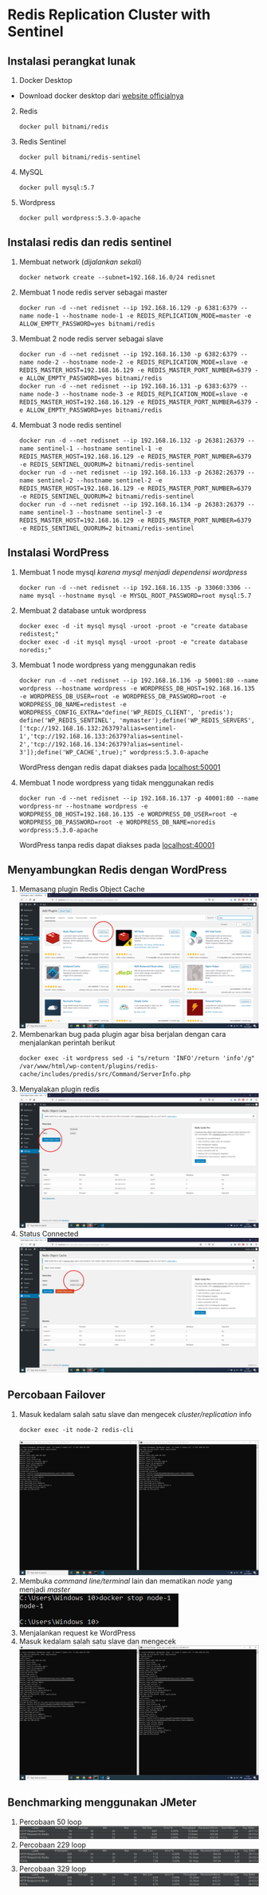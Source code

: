 # Redis Replication Cluster with Sentinel

## Instalasi perangkat lunak

1. Docker Desktop
- Download docker desktop dari [website officialnya](https://www.docker.com/)
2. Redis
    ```
    docker pull bitnami/redis
    ```
3. Redis Sentinel
    ```
    docker pull bitnami/redis-sentinel
    ```
4. MySQL
    ```
    docker pull mysql:5.7 
    ```
5. Wordpress
    ```
    docker pull wordpress:5.3.0-apache
    ```

## Instalasi redis dan redis sentinel
1. Membuat network (*dijalankan sekali*)
    ```
    docker network create --subnet=192.168.16.0/24 redisnet
    ```
2. Membuat 1 node redis server sebagai master
    ```
    docker run -d --net redisnet --ip 192.168.16.129 -p 6381:6379 --name node-1 --hostname node-1 -e REDIS_REPLICATION_MODE=master -e ALLOW_EMPTY_PASSWORD=yes bitnami/redis
    ```
3. Membuat 2 node redis server sebagai slave
    ```
    docker run -d --net redisnet --ip 192.168.16.130 -p 6382:6379 --name node-2 --hostname node-2 -e REDIS_REPLICATION_MODE=slave -e REDIS_MASTER_HOST=192.168.16.129 -e REDIS_MASTER_PORT_NUMBER=6379 -e ALLOW_EMPTY_PASSWORD=yes bitnami/redis
    docker run -d --net redisnet --ip 192.168.16.131 -p 6383:6379 --name node-3 --hostname node-3 -e REDIS_REPLICATION_MODE=slave -e REDIS_MASTER_HOST=192.168.16.129 -e REDIS_MASTER_PORT_NUMBER=6379 -e ALLOW_EMPTY_PASSWORD=yes bitnami/redis
    ```
4. Membuat 3 node redis sentinel
    ```
    docker run -d --net redisnet --ip 192.168.16.132 -p 26381:26379 --name sentinel-1 --hostname sentinel-1 -e REDIS_MASTER_HOST=192.168.16.129 -e REDIS_MASTER_PORT_NUMBER=6379  -e REDIS_SENTINEL_QUORUM=2 bitnami/redis-sentinel
    docker run -d --net redisnet --ip 192.168.16.133 -p 26382:26379 --name sentinel-2 --hostname sentinel-2 -e REDIS_MASTER_HOST=192.168.16.129 -e REDIS_MASTER_PORT_NUMBER=6379  -e REDIS_SENTINEL_QUORUM=2 bitnami/redis-sentinel
    docker run -d --net redisnet --ip 192.168.16.134 -p 26383:26379 --name sentinel-3 --hostname sentinel-3 -e REDIS_MASTER_HOST=192.168.16.129 -e REDIS_MASTER_PORT_NUMBER=6379  -e REDIS_SENTINEL_QUORUM=2 bitnami/redis-sentinel
    ```

## Instalasi WordPress
1. Membuat 1 node mysql *karena mysql menjadi dependensi wordpress*
    ```
    docker run -d --net redisnet --ip 192.168.16.135 -p 33060:3306 --name mysql --hostname mysql -e MYSQL_ROOT_PASSWORD=root mysql:5.7
    ```
2. Membuat 2 database untuk wordpress
    ```
    docker exec -d -it mysql mysql -uroot -proot -e "create database redistest;"
    docker exec -d -it mysql mysql -uroot -proot -e "create database noredis;"
    ```
2. Membuat 1 node wordpress yang menggunakan redis
    ```
    docker run -d --net redisnet --ip 192.168.16.136 -p 50001:80 --name wordpress --hostname wordpress -e WORDPRESS_DB_HOST=192.168.16.135 -e WORDPRESS_DB_USER=root -e WORDPRESS_DB_PASSWORD=root -e WORDPRESS_DB_NAME=redistest -e WORDPRESS_CONFIG_EXTRA="define('WP_REDIS_CLIENT', 'predis'); define('WP_REDIS_SENTINEL', 'mymaster');define('WP_REDIS_SERVERS',['tcp://192.168.16.132:26379?alias=sentinel-1','tcp://192.168.16.133:26379?alias=sentinel-2','tcp://192.168.16.134:26379?alias=sentinel-3']);define('WP_CACHE',true);" wordpress:5.3.0-apache
    ```
    WordPress dengan redis dapat diakses pada [localhost:50001](localhost:50001)  

3. Membuat 1 node wordpress yang tidak menggunakan redis
    ```
    docker run -d --net redisnet --ip 192.168.16.137 -p 40001:80 --name wordpress-nr --hostname wordpress -e WORDPRESS_DB_HOST=192.168.16.135 -e WORDPRESS_DB_USER=root -e WORDPRESS_DB_PASSWORD=root -e WORDPRESS_DB_NAME=noredis wordpress:5.3.0-apache
    ```
    WordPress tanpa redis dapat diakses pada [localhost:40001](localhost:40001)


## Menyambungkan Redis dengan WordPress
1. Memasang plugin Redis Object Cache
    ![Foto plugin](images/wp-redis/plugin.png)
2. Membenarkan bug pada plugin agar bisa berjalan dengan cara menjalankan perintah berikut
    ```
    docker exec -it wordpress sed -i "s/return 'INFO'/return 'info'/g" /var/www/html/wp-content/plugins/redis-cache/includes/predis/src/Command/ServerInfo.php
    ```
3. Menyalakan plugin redis
    ![Foto enable](images/wp-redis/enable.png)
4. Status Connected
    ![Foto connected](images/wp-redis/connected.png)

## Percobaan Failover
1. Masuk kedalam salah satu slave dan mengecek *cluster/replication* info
    ```
    docker exec -it node-2 redis-cli
    ```  
    ![Foto cluster info sebelum failover](images/failover/before.png)
2. Membuka *command line/terminal* lain dan mematikan *node* yang menjadi *master*  
    ![Foto cmd mematikan node master](images/failover/shutdown.png)
3. Menjalankan request ke WordPress      
4. Masuk kedalam salah satu slave dan mengecek  
    ![Foto cluster info setelah failover](images/failover/after.png)

## Benchmarking menggunakan JMeter
1. Percobaan 50 loop
    ![Foto Summary 50](images/benchmarking/50.png)
1. Percobaan 229 loop
    ![Foto Summary 229](images/benchmarking/229.png)
1. Percobaan 329 loop
    ![Foto Summary 329](images/benchmarking/329.png)